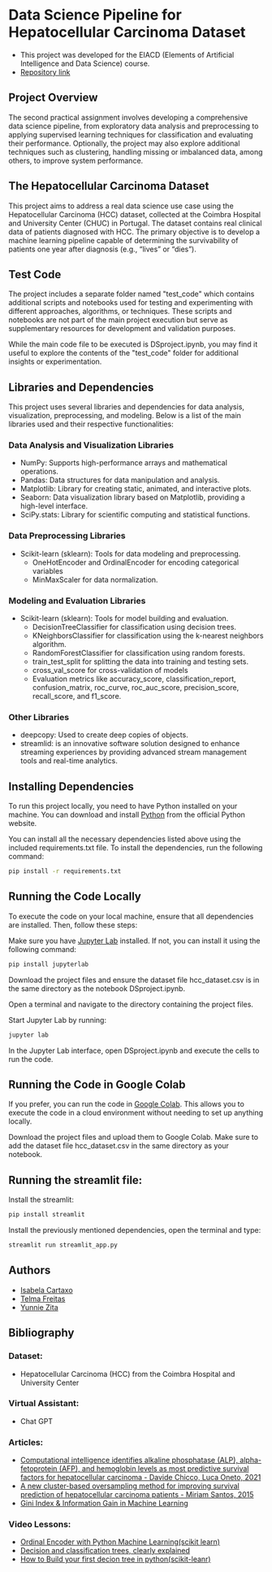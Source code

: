 # Data Science Pipeline for Hepatocellular Carcinoma Dataset
- This project was developed for the EIACD (Elements of Artificial Intelligence and Data Science) course.
- [Repository link](https://github.com/yunnie05/DS-project)

## Project Overview
The second practical assignment involves developing a comprehensive data science pipeline, from exploratory data analysis and preprocessing to applying supervised learning techniques for classification and evaluating their performance. Optionally, the project may also explore additional techniques such as clustering, handling missing or imbalanced data, among others, to improve system performance.

## The Hepatocellular Carcinoma Dataset
This project aims to address a real data science use case using the Hepatocellular Carcinoma (HCC) dataset, collected at the Coimbra Hospital and University Center (CHUC) in Portugal. The dataset contains real clinical data of patients diagnosed with HCC. The primary objective is to develop a machine learning pipeline capable of determining the survivability of patients one year after diagnosis (e.g., “lives” or “dies”).

## Test Code
The project includes a separate folder named "test_code" which contains additional scripts and notebooks used for testing and experimenting with different approaches, algorithms, or techniques. These scripts and notebooks are not part of the main project execution but serve as supplementary resources for development and validation purposes.

While the main code file to be executed is DSproject.ipynb, you may find it useful to explore the contents of the "test_code" folder for additional insights or experimentation.


## Libraries and Dependencies
This project uses several libraries and dependencies for data analysis, visualization, preprocessing, and modeling. Below is a list of the main libraries used and their respective functionalities:
### Data Analysis and Visualization Libraries
- NumPy: Supports high-performance arrays and mathematical operations.
- Pandas: Data structures for data manipulation and analysis.
- Matplotlib: Library for creating static, animated, and interactive plots.
- Seaborn: Data visualization library based on Matplotlib, providing a high-level interface.
- SciPy.stats: Library for scientific computing and statistical functions.
### Data Preprocessing Libraries
- Scikit-learn (sklearn): Tools for data modeling and preprocessing.
  - OneHotEncoder and OrdinalEncoder for encoding categorical variables
  - MinMaxScaler for data normalization.
### Modeling and Evaluation Libraries
- Scikit-learn (sklearn): Tools for model building and evaluation.
  - DecisionTreeClassifier for classification using decision trees.
  - KNeighborsClassifier for classification using the k-nearest neighbors algorithm.
  - RandomForestClassifier for classification using random forests.
  - train_test_split for splitting the data into training and testing sets.
  - cross_val_score for cross-validation of models
  - Evaluation metrics like accuracy_score, classification_report, confusion_matrix, roc_curve, roc_auc_score, precision_score, recall_score, and f1_score.
### Other Libraries
- deepcopy: Used to create deep copies of objects.
- streamlid: is an innovative software solution designed to enhance streaming experiences by providing advanced stream management tools and real-time analytics.



## Installing Dependencies
To run this project locally, you need to have Python installed on your machine. You can download and install [Python](https://www.python.org/downloads/) from the official Python website.

You can install all the necessary dependencies listed above using the included requirements.txt file. To install the dependencies, run the following command:

```bash
pip install -r requirements.txt
```


## Running the Code Locally
To execute the code on your local machine, ensure that all dependencies are installed. Then, follow these steps:

Make sure you have [Jupyter Lab](https://jupyterlab.readthedocs.io/en/stable/index.html) installed. If not, you can install it using the following command:

```bash
pip install jupyterlab
```
Download the project files and ensure the dataset file hcc_dataset.csv is in the same directory as the notebook DSproject.ipynb.

Open a terminal and navigate to the directory containing the project files.

Start Jupyter Lab by running:

```bash
jupyter lab
```
In the Jupyter Lab interface, open DSproject.ipynb and execute the cells to run the code.


## Running the Code in Google Colab
If you prefer, you can run the code in [Google Colab](https://colab.google/). This allows you to execute the code in a cloud environment without needing to set up anything locally.

Download the project files and upload them to Google Colab.
Make sure to add the dataset file hcc_dataset.csv in the same directory as your notebook.

## Running the streamlit file:
Install the streamlit:
```bash
pip install streamlit
```

Install the previously mentioned dependencies, open the terminal and type:
```bash
streamlit run streamlit_app.py
```

## Authors
- [Isabela Cartaxo](https://github.com/belacartaxo)
- [Telma Freitas](https://github.com/telmsgiovana)
- [Yunnie Zita](https://github.com/yunnie05)


## Bibliography
### Dataset: 
- Hepatocellular Carcinoma (HCC) from the Coimbra Hospital and University Center
  
### Virtual Assistant:
- Chat GPT

### Articles:
- [Computational intelligence identifies alkaline phosphatase (ALP), alpha-fetoprotein (AFP), and hemoglobin levels as most predictive survival factors for hepatocellular carcinoma - Davide Chicco, Luca Oneto, 2021](https://journals.sagepub.com/doi/10.1177/1460458220984205)
- [A new cluster-based oversampling method for improving survival prediction of hepatocellular carcinoma patients - Miriam Santos, 2015](https://www.sciencedirect.com/science/article/pii/S1532046415002063)
- [Gini Index & Information Gain in Machine Learning](https://www.linkedin.com/pulse/gini-index-information-gain-machine-learning-dhiraj-patra/)

### Video Lessons:
- [Ordinal Encoder with Python Machine Learning(scikit learn)](https://www.youtube.com/watch?v=15uClAVV-rI&t=300s)
- [Decision and classification trees, clearly explained](https://www.youtube.com/watch?v=_L39rN6gz7Y)
- [How to Build your first decion tree in python(scikit-leanr)](https://www.youtube.com/watch?v=YkYpGhsCx4c)
